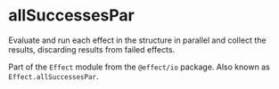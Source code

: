 # allSuccessesPar

Evaluate and run each effect in the structure in parallel and collect the
results, discarding results from failed effects.

Part of the `Effect` module from the `@effect/io` package. Also known as `Effect.allSuccessesPar`.
